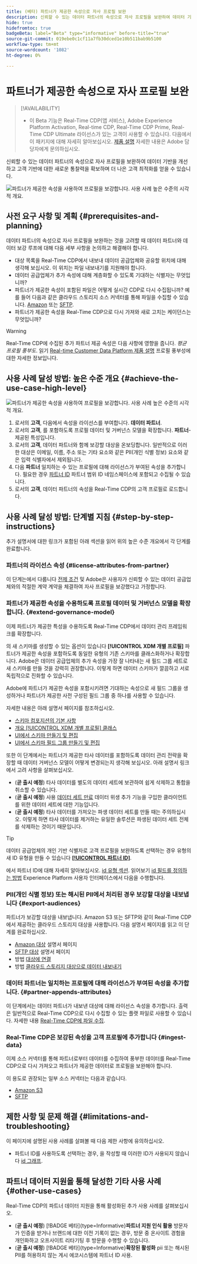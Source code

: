 ```yaml
---
title: (베타) 파트너가 제공한 속성으로 자사 프로필 보완
description: 신뢰할 수 있는 데이터 파트너의 속성으로 자사 프로필을 보완하여 데이터 기반을 개선하고, 고객 기반에 대한 새로운 통찰력을 얻고, 대상 최적화를 향상시키는 방법을 알아봅니다.
hide: true
hidefromtoc: true
badgeBeta: label="Beta" type="informative" before-title="true"
source-git-commit: 019ebe0c1cf11a7fb30dced1e10b511bab9b5100
workflow-type: tm+mt
source-wordcount: '1082'
ht-degree: 0%

---
```


# 파트너가 제공한 속성으로 자사 프로필 보완

>[!AVAILABILITY]
>
>* 이 Beta 기능은 Real-Time CDP(앱 서비스), Adobe Experience Platform Activation, Real-time CDP, Real-Time CDP Prime, Real-Time CDP Ultimate 라이선스가 있는 고객이 사용할 수 있습니다. 다음에서 이 패키지에 대해 자세히 알아보십시오. [제품 설명](https://helpx.adobe.com/legal/product-descriptions.html) 자세한 내용은 Adobe 담당자에게 문의하십시오.

신뢰할 수 있는 데이터 파트너의 속성으로 자사 프로필을 보완하여 데이터 기반을 개선하고 고객 기반에 대한 새로운 통찰력을 확보하며 더 나은 고객 최적화를 얻을 수 있습니다.

![파트너가 제공한 속성을 사용하여 프로필을 보강합니다. 사용 사례 높은 수준의 시각적 개요.](/help/rtcdp/assets/partner-data/enrichment-use-case-overview.png)

## 사전 요구 사항 및 계획 {#prerequisites-and-planning}

데이터 파트너의 속성으로 자사 프로필을 보완하는 것을 고려할 때 데이터 파트너와 데이터 보강 루프에 대해 다음 세부 사항을 논의하고 해결해야 합니다.

* 대상 목록을 Real-Time CDP에서 내보내 데이터 공급업체와 공유할 위치에 대해 생각해 보십시오. 이 위치는 파일 내보내기를 지원해야 합니다.
* 데이터 공급업체가 추가 속성에 대해 계층화할 수 있도록 기대하는 식별자는 무엇입니까?
* 파트너가 제공한 속성이 포함된 파일은 어떻게 실시간 CDP로 다시 수집됩니까? 예를 들어 다음과 같은 클라우드 스토리지 소스 커넥터를 통해 파일을 수집할 수 있습니다. [Amazon](/help/sources/connectors/cloud-storage/s3.md) 또는 [SFTP](/help/sources/connectors/cloud-storage/sftp.md).
* 파트너가 제공한 속성을 Real-Time CDP으로 다시 가져와 새로 고치는 케이던스는 무엇입니까?

>[!WARNING]
>
>Real-Time CDP에 수집된 추가 파트너 제공 속성은 다음 사항에 영향을 줍니다. *평균 프로필 풍부도*. 읽기 [Real-time Customer Data Platform 제품 설명](https://helpx.adobe.com/legal/product-descriptions/real-time-customer-data-platform.html) 프로필 풍부성에 대한 자세한 정보입니다.

## 사용 사례 달성 방법: 높은 수준 개요 {#achieve-the-use-case-high-level}

![파트너가 제공한 속성을 사용하여 프로필을 보강합니다. 사용 사례 높은 수준의 시각적 개요.](/help/rtcdp/assets/partner-data/enrichment-use-case-steps.png)

1. 로서의 **고객**, 다음에서 속성을 라이선스를 부여합니다. **데이터 파트너**.
2. 로서의 **고객**, 를 포함하도록 프로필 데이터 및 거버넌스 모델을 확장합니다. **파트너**-제공된 특성입니다.
3. 로서의 **고객**, 데이터 파트너와 함께 보강할 대상을 온보딩합니다. 일반적으로 이러한 대상은 이메일, 이름, 주소 또는 기타 요소와 같은 PII(개인 식별 정보) 요소와 같은 입력 식별자에서 제외됩니다.
4. 다음 **파트너** 일치하는 수 있는 프로필에 대해 라이선스가 부여된 속성을 추가합니다. 필요한 경우 [파트너 ID](/help/identity-service/namespaces.md) 파트너 범위 ID 네임스페이스에 포함되고 수집될 수 있습니다.
5. 로서의 **고객**, 데이터 파트너의 속성을 Real-Time CDP의 고객 프로필로 로드합니다.

## 사용 사례 달성 방법: 단계별 지침 {#step-by-step-instructions}

추가 설명서에 대한 링크가 포함된 아래 섹션을 읽어 위의 높은 수준 개요에서 각 단계를 완료합니다.

### 파트너의 라이선스 속성 {#license-attributes-from-partner}

이 단계는에서 다룹니다 [전제 조건](#prerequisites-and-planning) 및 Adobe은 사용자가 신뢰할 수 있는 데이터 공급업체와의 적절한 계약 계약을 체결하여 자사 프로필을 보강했다고 가정합니다.

### 파트너가 제공한 속성을 수용하도록 프로필 데이터 및 거버넌스 모델을 확장합니다. {#extend-governance-model}

이제 파트너가 제공한 특성을 수용하도록 Real-Time CDP에서 데이터 관리 프레임워크를 확장합니다.

의 새 스키마를 생성할 수 있는 옵션이 있습니다 **[!UICONTROL XDM 개별 프로필]** 파트너가 제공한 속성을 포함하도록 동일한 유형의 기존 스키마를 클래스화하거나 확장합니다. Adobe은 데이터 공급업체의 추가 속성을 가장 잘 나타내는 새 필드 그룹 세트로 새 스키마를 만들 것을 강력히 권장합니다. 이렇게 하면 데이터 스키마가 깔끔하고 서로 독립적으로 진화할 수 있습니다.

Adobe에 파트너가 제공한 속성을 포함시키려면 기대하는 속성으로 새 필드 그룹을 생성하거나 파트너가 제공한 사전 구성된 필드 그룹 중 하나를 사용할 수 있습니다.

자세한 내용은 아래 설명서 페이지를 참조하십시오.

* [스키마 컴포지션의 기본 사항](/help/xdm/schema/composition.md)
* [개요 [!UICONTROL XDM 개별 프로필] 클래스](/help/xdm/classes/individual-profile.md)
* [UI에서 스키마 만들기 및 편집](/help/xdm/ui/resources/schemas.md)
* [UI에서 스키마 필드 그룹 만들기 및 편집](/help/xdm/ui/resources/field-groups.md)

<!--

Commenting out links for now
* [Create and edit schemas using the API](/help/xdm/api/schemas.md#create)
* [Update an existing schema to add field groups using the API](/help/xdm/api/schemas.md#patch)
* Link to new field group documentation page when it exists

-->

또한 이 단계에서는 파트너가 제공한 타사 데이터를 포함하도록 데이터 관리 전략을 확장할 때 데이터 거버넌스 모델이 어떻게 변경되는지 생각해 보십시오. 아래 설명서 링크에서 고려 사항을 살펴보십시오.

* (**곧 출시 예정**) 타사 데이터를 별도의 데이터 세트에 보관하여 쉽게 삭제하고 통합을 취소할 수 있습니다.
* (**곧 출시 예정**) 사용 [데이터 세트 만료](/help/hygiene/ui/dataset-expiration.md) 데이터 위생 추가 기능을 구입한 클라이언트를 위한 데이터 세트에 대한 기능입니다.
* (**곧 출시 예정**) 타사 데이터를 가져오는 파생 데이터 세트를 만들 때는 주의하십시오. 이렇게 하면 타사 데이터를 제거하는 유일한 솔루션은 파생된 데이터 세트 전체를 삭제하는 것이기 때문입니다.

>[!TIP]
>
>데이터 공급업체의 개인 기반 식별자로 고객 프로필을 보완하도록 선택하는 경우 유형의 새 ID 유형을 만들 수 있습니다 **[[!UICONTROL 파트너 ID]](/help/identity-service/namespaces.md)**.
>
>에서 파트너 ID에 대해 자세히 알아보십시오. [id 유형 섹션](/help/identity-service/namespaces.md).
>읽어보기 [id 필드를 정의하는 방법](/help/xdm/ui/fields/identity.md) Experience Platform 사용자 인터페이스에서 다음을 수행합니다.

### PII(개인 식별 정보) 또는 해시된 PII에서 처리된 경우 보강할 대상을 내보냅니다 {#export-audiences}

파트너가 보강할 대상을 내보냅니다. Amazon S3 또는 SFTP와 같이 Real-Time CDP에서 제공하는 클라우드 스토리지 대상을 사용합니다. 다음 설명서 페이지를 읽고 이 단계를 완료하십시오.

* [Amazon 대상](/help/destinations/catalog/cloud-storage/amazon-s3.md) 설명서 페이지
* [SFTP 대상](/help/destinations/catalog/cloud-storage/sftp.md) 설명서 페이지
* 방법 [대상에 연결](/help/destinations/ui/connect-destination.md)
* 방법 [클라우드 스토리지 대상으로 데이터 내보내기](/help/destinations/ui/activate-batch-profile-destinations.md)

### 데이터 파트너는 일치하는 프로필에 대해 라이선스가 부여된 속성을 추가합니다. {#partner-appends-attributes}

이 단계에서는 데이터 파트너가 내보낸 대상에 대해 라이선스 속성을 추가합니다. 출력은 일반적으로 Real-Time CDP으로 다시 수집할 수 있는 플랫 파일로 사용할 수 있습니다. 자세한 내용 [Real-Time CDP에 파일 수집](/help/ingestion/tutorials/ingest-batch-data.md#upload-file).

### Real-Time CDP은 보강된 속성을 고객 프로필에 추가합니다 {#ingest-data}

이제 소스 커넥터를 통해 파트너로부터 데이터를 수집하여 풍부한 데이터를 Real-Time CDP으로 다시 가져오고 파트너가 제공한 데이터로 프로필을 보완해야 합니다.

이 용도로 권장되는 일부 소스 커넥터는 다음과 같습니다.

* [Amazon S3](/help/sources/connectors/cloud-storage/s3.md)
* [SFTP](/help/sources/connectors/cloud-storage/sftp.md)

## 제한 사항 및 문제 해결 {#limitations-and-troubleshooting}

이 페이지에 설명된 사용 사례를 살펴볼 때 다음 제한 사항에 유의하십시오.

* 파트너 ID를 사용하도록 선택하는 경우, 을 작성할 때 이러한 ID가 사용되지 않습니다 [id 그래프](/help/identity-service/ui/identity-graph-viewer.md).

## 파트너 데이터 지원을 통해 달성한 기타 사용 사례 {#other-use-cases}

Real-Time CDP의 파트너 데이터 지원을 통해 활성화된 추가 사용 사례를 살펴보십시오.

* (**곧 출시 예정**) [!BADGE 베타]{type=Informative}**파트너 지원 인식 활용** 방문자가 인증을 받거나 브랜드에 대한 이전 기록이 없는 경우, 방문 중 온사이트 경험을 개인화하고 오프사이트 리타기팅 후 방문을 수행할 수 있습니다.
* (**곧 출시 예정**) [!BADGE 베타]{type=Informative}**확장된 활성화** pii 또는 해시된 PII를 허용하지 않는 게시 에코시스템에 파트너 ID 사용.